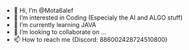 - 👋 Hi, I’m @Mota6alef
- 👀 I’m interested in Coding (Especialy the AI and ALGO stuff)
- 🌱 I’m currently learning JAVA
- 💞️ I’m looking to collaborate on ...
- 📫 How to reach me {Discord: 886002428724510800}

<!---
Mota6alef/Mota6alef is a ✨ special ✨ repository because its `README.md` (this file) appears on your GitHub profile.
You can click the Preview link to take a look at your changes.
--->

